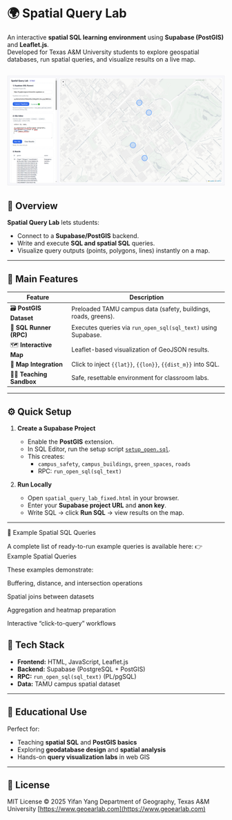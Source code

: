 # 🌍 Spatial Query Lab

An interactive **spatial SQL learning environment** using **Supabase (PostGIS)** and **Leaflet.js**.  
Developed for Texas A&M University students to explore geospatial databases, run spatial queries, and visualize results on a live map.

![Example Spatial Query Lab](https://github.com/rayford295/SpatialQueryLab/blob/main/Example_Spatial%20Quert%20Lab.PNG)
---

## 🚀 Overview

**Spatial Query Lab** lets students:
- Connect to a **Supabase/PostGIS** backend.
- Write and execute **SQL and spatial SQL** queries.
- Visualize query outputs (points, polygons, lines) instantly on a map.


---

## 🧭 Main Features

| Feature | Description |
|----------|-------------|
| 🗃️ **PostGIS Dataset** | Preloaded TAMU campus data (safety, buildings, roads, greens). |
| 💬 **SQL Runner (RPC)** | Executes queries via `run_open_sql(sql_text)` using Supabase. |
| 🗺️ **Interactive Map** | Leaflet-based visualization of GeoJSON results. |
| 📍 **Map Integration** | Click to inject `{{lat}}`, `{{lon}}`, `{{dist_m}}` into SQL. |
| 🧑‍🎓 **Teaching Sandbox** | Safe, resettable environment for classroom labs. |

---

## ⚙️ Quick Setup

1. **Create a Supabase Project**
   - Enable the **PostGIS** extension.
   - In SQL Editor, run the setup script [`setup_open.sql`](setup_open.sql).
   - This creates:
     - `campus_safety`, `campus_buildings`, `green_spaces`, `roads`
     - RPC: `run_open_sql(sql_text)`

2. **Run Locally**
   - Open `spatial_query_lab_fixed.html` in your browser.
   - Enter your **Supabase project URL** and **anon key**.
   - Write SQL → click **Run SQL** → view results on the map.

---

🧠 Example Spatial SQL Queries

A complete list of ready-to-run example queries is available here:
👉 Example Spatial Queries

These examples demonstrate:

Buffering, distance, and intersection operations

Spatial joins between datasets

Aggregation and heatmap preparation

Interactive “click-to-query” workflows

## 🧰 Tech Stack

* **Frontend:** HTML, JavaScript, Leaflet.js
* **Backend:** Supabase (PostgreSQL + PostGIS)
* **RPC:** `run_open_sql(sql_text)` (PL/pgSQL)
* **Data:** TAMU campus spatial dataset

---

## 🧩 Educational Use

Perfect for:

* Teaching **spatial SQL** and **PostGIS basics**
* Exploring **geodatabase design** and **spatial analysis**
* Hands-on **query visualization labs** in web GIS

---

## 🪪 License

MIT License © 2025 Yifan Yang
Department of Geography, Texas A&M University
[https://www.geoearlab.com](https://www.geoearlab.com)


